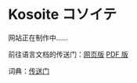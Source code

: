 # Kosoite コソイテ

网站正在制作中……

前往语言文档的传送门：[网页版](conlang.html) [PDF 版](conlang.pdf)

词典：[传送门](https://github.com/problem233/kosoite/blob/master/contents/dict.yaml)
